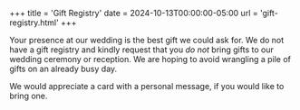 +++
title = 'Gift Registry'
date = 2024-10-13T00:00:00-05:00
url = 'gift-registry.html'
+++

Your presence at our wedding is the best gift we could ask for. We do not
have a gift registry and kindly request that you *do not* bring gifts to
our wedding ceremony or reception. We are hoping to avoid wrangling
a pile of gifts on an already busy day.

We would appreciate a card with a personal message, if you would like
to bring one.
